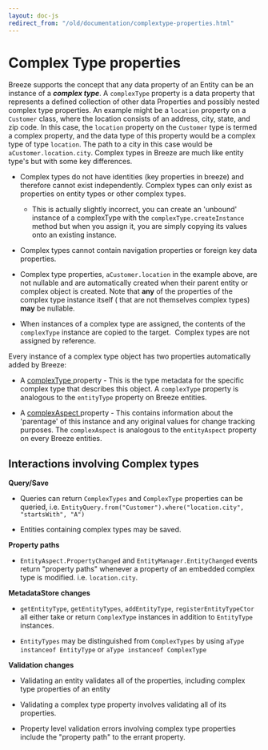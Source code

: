 ```yaml
---
layout: doc-js
redirect_from: "/old/documentation/complextype-properties.html"
---
```

# Complex Type properties

Breeze supports the concept that any data property of an Entity can be an instance of a ***complex type***. A `complexType` property is a data property that represents a defined collection of other data Properties and possibly nested complex type properties. An example might be a `location` property on a `Customer` class, where the location consists of an address, city, state, and zip code. In this case, the `location` property on the `Customer` type is termed a complex property, and the data type of this property would be a complex type of type `location`. The path to a city in this case would be `aCustomer.location.city`.
Complex types in Breeze are much like entity type's but with some key differences.

- Complex types do not have identities (key properties in breeze) and therefore cannot exist independently. Complex types can only exist as properties on entity types or other complex types.
	
	- This is actually slightly incorrect, you can create an 'unbound' instance of a complexType with the `complexType.createInstance` method but when you assign it, you are simply copying its values onto an existing instance.


- Complex types cannot contain navigation properties or foreign key data properties.

- Complex type properties, `aCustomer.location` in the example above, are not nullable and are automatically created when their parent entity or complex object is created. Note that **any** of the properties of the complex type instance itself ( that are not themselves complex types) **may** be nullable.

- When instances of a complex type are assigned, the contents of the `complexType` instance are copied to the target.&nbsp; Complex types are not assigned by reference.&nbsp;

Every instance of a complex type object has two properties automatically added by Breeze:

- A <a href="/doc-js/api-docs/classes/complextype.html" target="_blank">complexType </a>property - This is the type metadata for the specific complex type that describes this object. A `complexType` property is analogous to the `entityType` property on Breeze entities.

- A <a href="/doc-js/api-docs/classes/complexaspect.html" target="_blank">complexAspect </a>property - This contains information about the 'parentage' of this instance and any original values for change tracking purposes. The `complexAspect` is analogous to the `entityAspect` property on every Breeze entities.

## Interactions involving Complex types

**Query/Save**

- Queries can return `ComplexTypes` and `ComplexType` properties can be queried, i.e. `EntityQuery.from("Customer").where("location.city", "startsWith", "A")`

- Entities containing complex types may be saved.

**Property paths**

- `EntityAspect.PropertyChanged` and `EntityManager.EntityChanged` events return "property paths" whenever a property of an embedded complex type is modified. i.e. `location.city`.

**MetadataStore changes**

- `getEntityType`, `getEntityTypes`, `addEntityType`, `registerEntityTypeCtor` all either take or return `ComplexType` instances in addition to `EntityType` instances.

- `EntityTypes` may be distinguished from `ComplexTypes` by using `aType instanceof EntityType` or `aType instanceof ComplexType`

**Validation changes**

- Validating an entity validates all of the properties, including complex type properties of an entity

- Validating a complex type property involves validating all of its properties.

- Property level validation errors involving complex type properties include the "property path" to the errant property.

